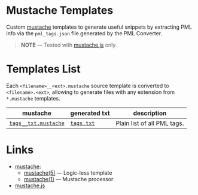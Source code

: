 # Mustache Templates

Custom [mustache] templates to generate useful snippets by extracting PML info via the `pml_tags.json` file generated by the PML Converter.

> **NOTE** — Tested with [mustache.js] only.

# Templates List

Each `<filename>__<ext>.mustache` source template is converted to `<filename>.<ext>`, allowing to generate files with any extension from `*.mustache` templates.

|            mustache            |    generated txt     |         description         |
|--------------------------------|----------------------|-----------------------------|
| [`tags__txt.mustache`][tags.m] | [`tags.txt`][tags.t] | Plain list of all PML tags. |

# Links

- [mustache]:
    + [mustache(5)] — Logic-less template
    + [mustache(1)] — Mustache processor
- [mustache.js]

<!-----------------------------------------------------------------------------
                               REFERENCE LINKS
------------------------------------------------------------------------------>

[mustache]: https://mustache.github.io "Mustache website"
[mustache(5)]: https://mustache.github.io/mustache.5.html "mustache(5) Logic-less template"
[mustache(1)]: https://mustache.github.io/mustache.1.html "mustache(1) Mustache processor"

[mustache.js]: https://www.npmjs.com/package/mustache "Visit mustache.js page at NPM"

<!-- project files -->

[tags.m]: ./tags__txt.mustache "View mustache template"
[tags.t]: ./tags.txt "View generated plaintext file"

<!-- EOF -->
